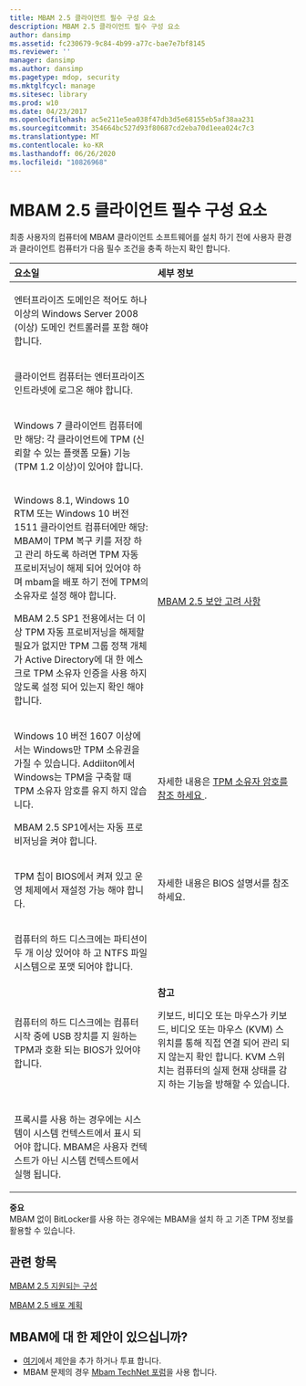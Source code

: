 ```yaml
---
title: MBAM 2.5 클라이언트 필수 구성 요소
description: MBAM 2.5 클라이언트 필수 구성 요소
author: dansimp
ms.assetid: fc230679-9c84-4b99-a77c-bae7e7bf8145
ms.reviewer: ''
manager: dansimp
ms.author: dansimp
ms.pagetype: mdop, security
ms.mktglfcycl: manage
ms.sitesec: library
ms.prod: w10
ms.date: 04/23/2017
ms.openlocfilehash: ac5e211e5ea038f47db3d5e68155eb5af38aa231
ms.sourcegitcommit: 354664bc527d93f80687cd2eba70d1eea024c7c3
ms.translationtype: MT
ms.contentlocale: ko-KR
ms.lasthandoff: 06/26/2020
ms.locfileid: "10826968"
---
```

# MBAM 2.5 클라이언트 필수 구성 요소


최종 사용자의 컴퓨터에 MBAM 클라이언트 소프트웨어를 설치 하기 전에 사용자 환경과 클라이언트 컴퓨터가 다음 필수 조건을 충족 하는지 확인 합니다.

<table>
<colgroup>
<col width="50%" />
<col width="50%" />
</colgroup>
<thead>
<tr class="header">
<th align="left">요소일</th>
<th align="left">세부 정보</th>
</tr>
</thead>
<tbody>
<tr class="odd">
<td align="left"><p>엔터프라이즈 도메인은 적어도 하나 이상의 Windows Server 2008 (이상) 도메인 컨트롤러를 포함 해야 합니다.</p></td>
<td align="left"><p></p></td>
</tr>
<tr class="even">
<td align="left"><p>클라이언트 컴퓨터는 엔터프라이즈 인트라넷에 로그온 해야 합니다.</p></td>
<td align="left"><p></p></td>
</tr>
<tr class="odd">
<td align="left"><p>Windows 7 클라이언트 컴퓨터에만 해당: 각 클라이언트에 TPM (신뢰할 수 있는 플랫폼 모듈) 기능 (TPM 1.2 이상)이 있어야 합니다.</p></td>
<td align="left"><p></p></td>
</tr>
<tr class="even">
<td align="left"><p>Windows 8.1, Windows 10 RTM 또는 Windows 10 버전 1511 클라이언트 컴퓨터에만 해당: MBAM이 TPM 복구 키를 저장 하 고 관리 하도록 하려면 TPM 자동 프로비저닝이 해제 되어 있어야 하며 mbam을 배포 하기 전에 TPM의 소유자로 설정 해야 합니다.</p>
<p>MBAM 2.5 SP1 전용에서는 더 이상 TPM 자동 프로비저닝을 해제할 필요가 없지만 TPM 그룹 정책 개체가 Active Directory에 대 한 에스크로 TPM 소유자 인증을 사용 하지 않도록 설정 되어 있는지 확인 해야 합니다.</p></td>
<td align="left"><p><a href="mbam-25-security-considerations.md#bkmk-tpm" data-raw-source="[MBAM 2.5 Security Considerations](mbam-25-security-considerations.md#bkmk-tpm)">MBAM 2.5 보안 고려 사항</a></p></td>
</tr>
<tr class="odd">
<td align="left"><p>Windows 10 버전 1607 이상에서는 Windows만 TPM 소유권을 가질 수 있습니다. Addiiton에서 Windows는 TPM을 구축할 때 TPM 소유자 암호를 유지 하지 않습니다.</p>
<p>MBAM 2.5 SP1에서는 자동 프로비저닝을 켜야 합니다.</p>
</p></td>
<td align="left"><p>자세한 내용은 <a href="https://technet.microsoft.com/itpro/windows/keep-secure/change-the-tpm-owner-password" data-raw-source="[TPM owner password](https://technet.microsoft.com/itpro/windows/keep-secure/change-the-tpm-owner-password)"> TPM 소유자 암호를 참조 하세요 </a> .
</p></td>
</tr>
<tr class="even">
<td align="left"><p>TPM 칩이 BIOS에서 켜져 있고 운영 체제에서 재설정 가능 해야 합니다.</p></td>
<td align="left"><p>자세한 내용은 BIOS 설명서를 참조 하세요.</p></td>
</tr>
<tr class="odd">
<td align="left"><p>컴퓨터의 하드 디스크에는 파티션이 두 개 이상 있어야 하 고 NTFS 파일 시스템으로 포맷 되어야 합니다.</p></td>
<td align="left"><p></p></td>
</tr>
<tr class="even">
<td align="left"><p>컴퓨터의 하드 디스크에는 컴퓨터 시작 중에 USB 장치를 지 원하는 TPM과 호환 되는 BIOS가 있어야 합니다.</p></td>
<td align="left"><div class="alert">
<strong>참고</strong><br/><p>키보드, 비디오 또는 마우스가 키보드, 비디오 또는 마우스 (KVM) 스위치를 통해 직접 연결 되어 관리 되지 않는지 확인 합니다. KVM 스위치는 컴퓨터의 실제 현재 상태를 감지 하는 기능을 방해할 수 있습니다.</p>
</div>
<div>

</div></td>
</tr>
<tr class="even">
<td align="left"><p>프록시를 사용 하는 경우에는 시스템이 시스템 컨텍스트에서 표시 되어야 합니다. MBAM은 사용자 컨텍스트가 아닌 시스템 컨텍스트에서 실행 됩니다.</p></td>
<td align="left"><p></p></td>
</tr>
</tbody>
</table>



**중요**  
MBAM 없이 BitLocker를 사용 하는 경우에는 MBAM을 설치 하 고 기존 TPM 정보를 활용할 수 있습니다.




## 관련 항목


[MBAM 2.5 지원되는 구성](mbam-25-supported-configurations.md)

[MBAM 2.5 배포 계획](planning-to-deploy-mbam-25.md)


## MBAM에 대 한 제안이 있으십니까?
- [여기](http://mbam.uservoice.com/forums/268571-microsoft-bitlocker-administration-and-monitoring)에서 제안을 추가 하거나 투표 합니다.
- MBAM 문제의 경우 [Mbam TechNet 포럼](https://social.technet.microsoft.com/Forums/home?forum=mdopmbam)을 사용 합니다.






